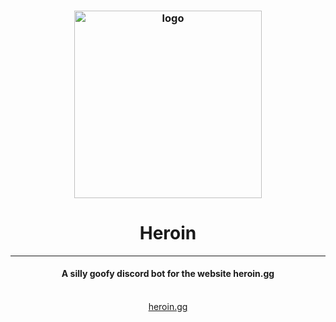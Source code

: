 <div align="center">
    <h3 style="pointer-events: none;">
        <img alt="logo" src="https://static.wikia.nocookie.net/megamitensei/images/3/32/FusionSpellCutIn.png" width="300px" style="pointer-events: none;">
        <h1 style="pointer-events: none;">Heroin</h1>
        <hr style="pointer-events: none;">
        <h4 style="pointer-events: none;">A silly goofy discord bot for the website heroin.gg</h4>
        <br>
        <a href="https://heroin.gg">heroin.gg</a>
    </h3>
</div>
